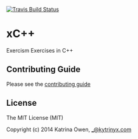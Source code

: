 [![Travis Build Status](https://api.travis-ci.org/exercism/xcpp.png?branch=master)](https://travis-ci.org/exercism/xcpp)

# xC++

Exercism Exercises in C++

## Contributing Guide

Please see the [contributing guide](https://github.com/exercism/x-api/blob/master/CONTRIBUTING.md#the-exercise-data)

## License

The MIT License (MIT)

Copyright (c) 2014 Katrina Owen, _@kytrinyx.com
